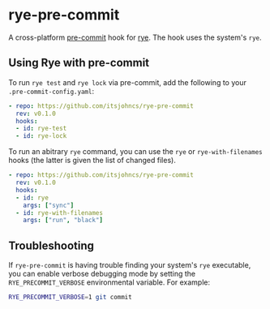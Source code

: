 # rye-pre-commit

A cross-platform [pre-commit](https://pre-commit.com/) hook for [rye](https://github.com/astral-sh/rye). The hook uses the system's `rye`.

## Using Rye with pre-commit

To run `rye test` and `rye lock` via pre-commit, add the following to your `.pre-commit-config.yaml`:

```yaml
- repo: https://github.com/itsjohncs/rye-pre-commit
  rev: v0.1.0
  hooks:
  - id: rye-test
  - id: rye-lock
```

To run an abitrary `rye` command, you can use the `rye` or `rye-with-filenames` hooks (the latter is given the list of changed files).

```yaml
- repo: https://github.com/itsjohncs/rye-pre-commit
  rev: v0.1.0
  hooks:
  - id: rye
    args: ["sync"]
  - id: rye-with-filenames
    args: ["run", "black"]
```

## Troubleshooting

If `rye-pre-commit` is having trouble finding your system's `rye` executable, you can enable verbose debugging mode by setting the `RYE_PRECOMMIT_VERBOSE` environmental variable. For example:

```bash
RYE_PRECOMMIT_VERBOSE=1 git commit
```
